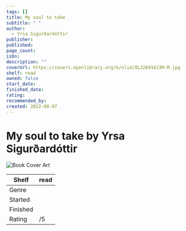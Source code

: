 ```yaml
---
tags: []
title: My soul to take
subtitle: " "
author:
  - Yrsa Sigurðardóttir
publisher: 
published: 
page_count: 
isbn: 
description: ""
coverUrl: https://covers.openlibrary.org/b/olid/OL22691613M-M.jpg
shelf: read
owned: false
start_date: 
finished_date: 
rating: 
recommended_by: 
created: 2022-08-07
---
```


# My soul to take by Yrsa Sigurðardóttir

![Book Cover Art](https://covers.openlibrary.org/b/olid/OL22691613M-M.jpg)

| Shelf | read |
| --- | --- |
| Genre |  |
| Started |  |
| Finished |  |
| Rating | /5 |

